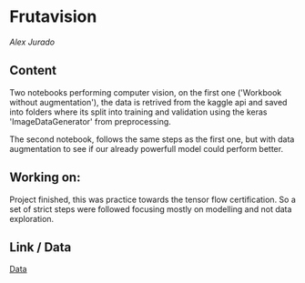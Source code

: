 # Frutavision

*Alex Jurado*


## Content

Two notebooks performing computer vision, on the first one ('Workbook without augmentation'), the data is retrived from the kaggle api and saved into folders where its split into training and validation using the keras 'ImageDataGenerator' from preprocessing. 

The second notebook, follows the same steps as the first one, but with data augmentation to see if our already powerfull model could perform better.


## Working on: 

Project finished, this was practice towards the tensor flow certification. So a set of strict steps were followed focusing mostly on modelling and not data exploration. 

## Link / Data

[Data](https://www.kaggle.com/chrisfilo/fruit-recognition)

